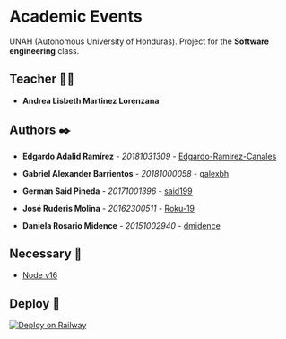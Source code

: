 # Academic Events

UNAH (Autonomous University of Honduras). Project for the **Software engineering** class.

## Teacher 👨‍💻

- **Andrea Lisbeth Martinez Lorenzana**

## Authors ✒️

- **Edgardo Adalid Ramírez** - _20181031309_ - [Edgardo-Ramirez-Canales](https://github.com/Edgardo-Ramirez-Canales)

- **Gabriel Alexander Barrientos** - _20181000058_ - [galexbh](https://github.com/galexbh)

- **German Said Pineda** - _20171001396_ - [said199](https://github.com/said199)

- **José Ruderis Molina** - _20162300511_ - [Roku-19](https://github.com/Roku-19)

- **Daniela Rosario Midence** - _20151002940_ - [dmidence](https://github.com/dmidence)

## Necessary 📄

- [Node v16](https://nodejs.org/es/)

## Deploy 🚀

[![Deploy on Railway](https://railway.app/button.svg)](https://railway.app/new/template/zwKT3_?referralCode=5w1fZG)
